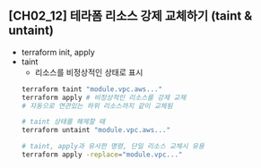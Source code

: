 ## [CH02_12] 테라폼 리소스 강제 교체하기 (taint & untaint)
- terraform init, apply
- taint
  - 리소스를 비정상적인 상태로 표시
  ```bash
  terraform taint "module.vpc.aws..."
  terraform apply # 비정상적인 리소스를 강제 교체
  # 자동으로 연관있는 하위 리소스까지 같이 교체됨

  # taint 상태를 해제할 때
  terraform untaint "module.vpc.aws..."

  # taint, apply과 유사한 명령, 단일 리소스 교체시 유용
  terraform apply -replace="module.vpc..."
  ```
